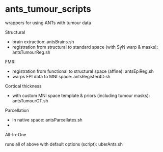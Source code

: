 # ants_tumour_scripts
wrappers for using ANTs with tumour data

Structural
- brain extraction: antsBrains.sh 
- registration from structural to standard space (with SyN warp & masks): antsTumourReg.sh

FMRI
- registration from functional to structural space (affine): antsEpiReg.sh
- warps EPI data to MNI space: antsRegister4D.sh

Cortical thickness
- with custom MNI space template & priors (including tumour masks): antsTumourCT.sh

Parcellation
- in native space: antsParcellates.sh
- 

All-In-One

runs all of above with default options (script): uberAnts.sh
